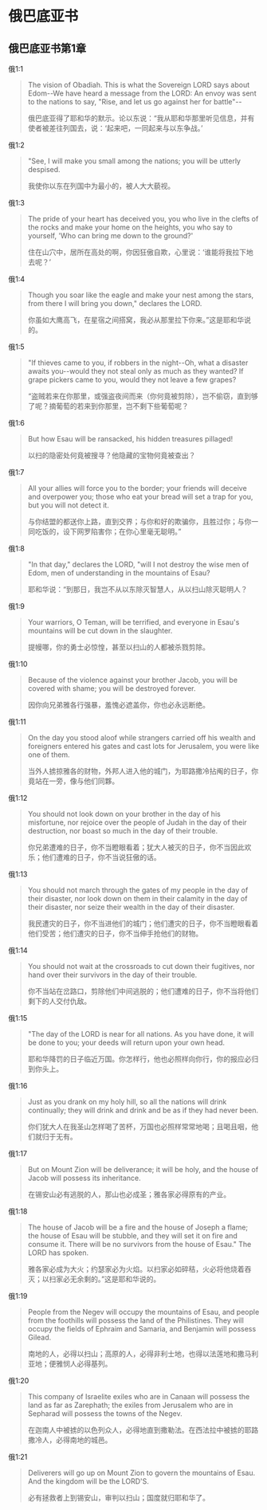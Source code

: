 # 俄巴底亚书
## 俄巴底亚书第1章
俄1:1
> The vision of Obadiah. This is what the Sovereign LORD says about Edom--We have heard a message from the LORD: An envoy was sent to the nations to say, "Rise, and let us go against her for battle"--
>
> 俄巴底亚得了耶和华的默示。论以东说：“我从耶和华那里听见信息，并有使者被差往列国去，说：‘起来吧，一同起来与以东争战。’


俄1:2
> "See, I will make you small among the nations; you will be utterly despised.
>
> 我使你以东在列国中为最小的，被人大大藐视。


俄1:3
> The pride of your heart has deceived you, you who live in the clefts of the rocks and make your home on the heights, you who say to yourself, 'Who can bring me down to the ground?'
>
> 住在山穴中，居所在高处的啊，你因狂傲自欺，心里说：‘谁能将我拉下地去呢？’


俄1:4
> Though you soar like the eagle and make your nest among the stars, from there I will bring you down," declares the LORD.
>
> 你虽如大鹰高飞，在星宿之间搭窝，我必从那里拉下你来。”这是耶和华说的。


俄1:5
> "If thieves came to you, if robbers in the night--Oh, what a disaster awaits you--would they not steal only as much as they wanted? If grape pickers came to you, would they not leave a few grapes?
>
> “盗贼若来在你那里，或强盗夜间而来（你何竟被剪除），岂不偷窃，直到够了呢？摘葡萄的若来到你那里，岂不剩下些葡萄呢？


俄1:6
> But how Esau will be ransacked, his hidden treasures pillaged!
>
> 以扫的隐密处何竟被搜寻？他隐藏的宝物何竟被查出？


俄1:7
> All your allies will force you to the border; your friends will deceive and overpower you; those who eat your bread will set a trap for you, but you will not detect it.
>
> 与你结盟的都送你上路，直到交界；与你和好的欺骗你，且胜过你；与你一同吃饭的，设下网罗陷害你；在你心里毫无聪明。”


俄1:8
> "In that day," declares the LORD, "will I not destroy the wise men of Edom, men of understanding in the mountains of Esau?
>
> 耶和华说：“到那日，我岂不从以东除灭智慧人，从以扫山除灭聪明人？


俄1:9
> Your warriors, O Teman, will be terrified, and everyone in Esau's mountains will be cut down in the slaughter.
>
> 提幔哪，你的勇士必惊惶，甚至以扫山的人都被杀戮剪除。


俄1:10
> Because of the violence against your brother Jacob, you will be covered with shame; you will be destroyed forever.
>
> 因你向兄弟雅各行强暴，羞愧必遮盖你，你也必永远断绝。


俄1:11
> On the day you stood aloof while strangers carried off his wealth and foreigners entered his gates and cast lots for Jerusalem, you were like one of them.
>
> 当外人掳掠雅各的财物，外邦人进入他的城门，为耶路撒冷拈阄的日子，你竟站在一旁，像与他们同夥。


俄1:12
> You should not look down on your brother in the day of his misfortune, nor rejoice over the people of Judah in the day of their destruction, nor boast so much in the day of their trouble.
>
> 你兄弟遭难的日子，你不当瞪眼看着；犹大人被灭的日子，你不当因此欢乐；他们遭难的日子，你不当说狂傲的话。


俄1:13
> You should not march through the gates of my people in the day of their disaster, nor look down on them in their calamity in the day of their disaster, nor seize their wealth in the day of their disaster.
>
> 我民遭灾的日子，你不当进他们的城门；他们遭灾的日子，你不当瞪眼看着他们受苦；他们遭灾的日子，你不当伸手抢他们的财物。


俄1:14
> You should not wait at the crossroads to cut down their fugitives, nor hand over their survivors in the day of their trouble.
>
> 你不当站在岔路口，剪除他们中间逃脱的；他们遭难的日子，你不当将他们剩下的人交付仇敌。


俄1:15
> "The day of the LORD is near for all nations. As you have done, it will be done to you; your deeds will return upon your own head.
>
> 耶和华降罚的日子临近万国。你怎样行，他也必照样向你行，你的报应必归到你头上。


俄1:16
> Just as you drank on my holy hill, so all the nations will drink continually; they will drink and drink and be as if they had never been.
>
> 你们犹大人在我圣山怎样喝了苦杯，万国也必照样常常地喝；且喝且咽，他们就归于无有。


俄1:17
> But on Mount Zion will be deliverance; it will be holy, and the house of Jacob will possess its inheritance.
>
> 在锡安山必有逃脱的人，那山也必成圣；雅各家必得原有的产业。


俄1:18
> The house of Jacob will be a fire and the house of Joseph a flame; the house of Esau will be stubble, and they will set it on fire and consume it. There will be no survivors from the house of Esau." The LORD has spoken.
>
> 雅各家必成为大火；约瑟家必为火焰。以扫家必如碎秸，火必将他烧着吞灭；以扫家必无余剩的。”这是耶和华说的。


俄1:19
> People from the Negev will occupy the mountains of Esau, and people from the foothills will possess the land of the Philistines. They will occupy the fields of Ephraim and Samaria, and Benjamin will possess Gilead.
>
> 南地的人，必得以扫山；高原的人，必得非利士地，也得以法莲地和撒马利亚地；便雅悯人必得基列。


俄1:20
> This company of Israelite exiles who are in Canaan will possess the land as far as Zarephath; the exiles from Jerusalem who are in Sepharad will possess the towns of the Negev.
>
> 在迦南人中被掳的以色列众人，必得地直到撒勒法。在西法拉中被掳的耶路撒冷人，必得南地的城邑。


俄1:21
> Deliverers will go up on Mount Zion to govern the mountains of Esau. And the kingdom will be the LORD'S.
>
> 必有拯救者上到锡安山，审判以扫山；国度就归耶和华了。

